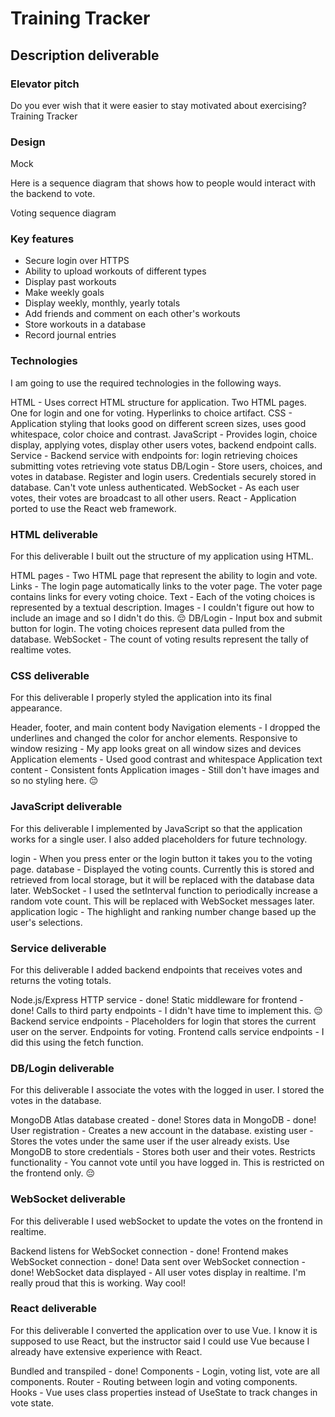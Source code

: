 # Training Tracker
## Description deliverable
### Elevator pitch
Do you ever wish that it were easier to stay motivated about exercising? Training Tracker 

### Design
Mock

Here is a sequence diagram that shows how to people would interact with the backend to vote.

Voting sequence diagram

### Key features
- Secure login over HTTPS
- Ability to upload workouts of different types
- Display past workouts
- Make weekly goals
- Display weekly, monthly, yearly totals
- Add friends and comment on each other's workouts
- Store workouts in a database
- Record journal entries

### Technologies
I am going to use the required technologies in the following ways.

HTML - Uses correct HTML structure for application. Two HTML pages. One for login and one for voting. Hyperlinks to choice artifact.
CSS - Application styling that looks good on different screen sizes, uses good whitespace, color choice and contrast.
JavaScript - Provides login, choice display, applying votes, display other users votes, backend endpoint calls.
Service - Backend service with endpoints for:
login
retrieving choices
submitting votes
retrieving vote status
DB/Login - Store users, choices, and votes in database. Register and login users. Credentials securely stored in database. Can't vote unless authenticated.
WebSocket - As each user votes, their votes are broadcast to all other users.
React - Application ported to use the React web framework.
### HTML deliverable
For this deliverable I built out the structure of my application using HTML.

HTML pages - Two HTML page that represent the ability to login and vote.
Links - The login page automatically links to the voter page. The voter page contains links for every voting choice.
Text - Each of the voting choices is represented by a textual description.
Images - I couldn't figure out how to include an image and so I didn't do this. 😔
DB/Login - Input box and submit button for login. The voting choices represent data pulled from the database.
WebSocket - The count of voting results represent the tally of realtime votes.
### CSS deliverable
For this deliverable I properly styled the application into its final appearance.

Header, footer, and main content body
Navigation elements - I dropped the underlines and changed the color for anchor elements.
Responsive to window resizing - My app looks great on all window sizes and devices
Application elements - Used good contrast and whitespace
Application text content - Consistent fonts
Application images - Still don't have images and so no styling here. 😔
### JavaScript deliverable
For this deliverable I implemented by JavaScript so that the application works for a single user. I also added placeholders for future technology.

login - When you press enter or the login button it takes you to the voting page.
database - Displayed the voting counts. Currently this is stored and retrieved from local storage, but it will be replaced with the database data later.
WebSocket - I used the setInterval function to periodically increase a random vote count. This will be replaced with WebSocket messages later.
application logic - The highlight and ranking number change based up the user's selections.
### Service deliverable
For this deliverable I added backend endpoints that receives votes and returns the voting totals.

Node.js/Express HTTP service - done!
Static middleware for frontend - done!
Calls to third party endpoints - I didn't have time to implement this. 😔
Backend service endpoints - Placeholders for login that stores the current user on the server. Endpoints for voting.
Frontend calls service endpoints - I did this using the fetch function.
### DB/Login deliverable
For this deliverable I associate the votes with the logged in user. I stored the votes in the database.

MongoDB Atlas database created - done!
Stores data in MongoDB - done!
User registration - Creates a new account in the database.
existing user - Stores the votes under the same user if the user already exists.
Use MongoDB to store credentials - Stores both user and their votes.
Restricts functionality - You cannot vote until you have logged in. This is restricted on the frontend only. 😔
### WebSocket deliverable
For this deliverable I used webSocket to update the votes on the frontend in realtime.

Backend listens for WebSocket connection - done!
Frontend makes WebSocket connection - done!
Data sent over WebSocket connection - done!
WebSocket data displayed - All user votes display in realtime. I'm really proud that this is working. Way cool!
### React deliverable
For this deliverable I converted the application over to use Vue. I know it is supposed to use React, but the instructor said I could use Vue because I already have extensive experience with React.

Bundled and transpiled - done!
Components - Login, voting list, vote are all components.
Router - Routing between login and voting components.
Hooks - Vue uses class properties instead of UseState to track changes in vote state.
